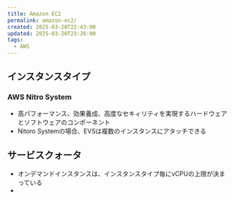 ```yaml
---
title: Amazon EC2
permalink: amazon-ec2/
created: 2025-03-20T22:43:00
updated: 2025-03-20T23:26:00
tags:
  - AWS
---
```

## インスタンスタイプ

### AWS Nitro System
 - 高パフォーマンス、効果養成、高度なセキィリティを実現するハードウェアとソフトウェアのコンポーネント
 - Nitoro Systemの場合、EVSは複数のインスタンスにアタッチできる

## サービスクォータ
- オンデマンドインスタンスは、インスタンスタイプ毎にvCPUの上限が決まっている
- 
